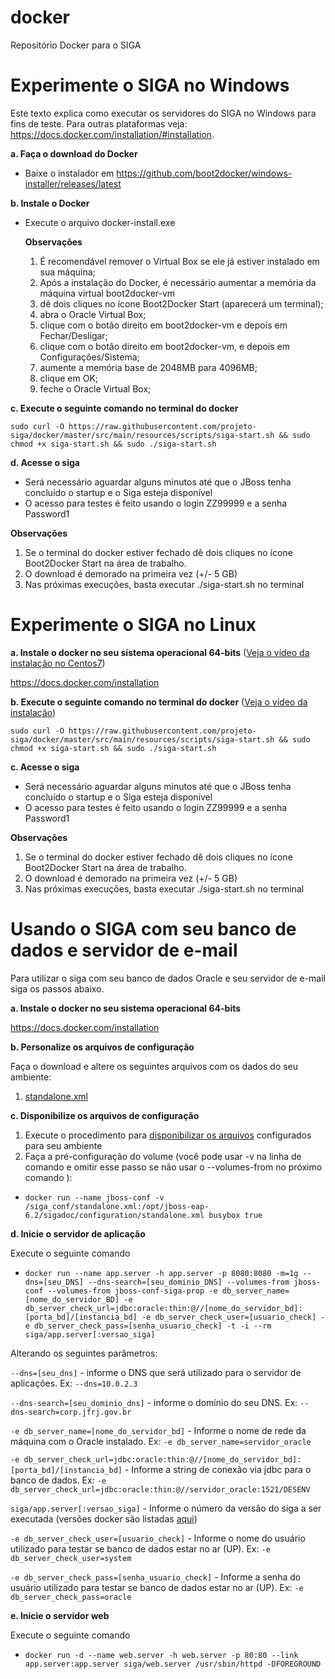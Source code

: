 docker
======

Repositório Docker para o SIGA

Experimente o SIGA no Windows
=============================

Este texto explica como executar os servidores do SIGA no Windows para fins de teste. Para outras plataformas veja: https://docs.docker.com/installation/#installation.

**a. Faça o download do Docker**

* Baixe o instalador em https://github.com/boot2docker/windows-installer/releases/latest

**b. Instale o Docker**

* Execute o arquivo docker-install.exe

  **Observações**
  
  1. É recomendável remover o Virtual Box se ele já estiver instalado em sua máquina;
  2. Após a instalação do Docker, é necessário aumentar a memória da máquina virtual boot2docker-vm 
    3. dê dois cliques no ícone Boot2Docker Start (aparecerá um terminal);
    4. abra o Oracle Virtual Box;
    5. clique com o botão direito em boot2docker-vm e depois em Fechar/Desligar;
    6. clique com o botão direito em boot2docker-vm, e depois  em Configurações/Sistema;
    7. aumente a memória base de 2048MB para 4096MB;
    8. clique em OK;
    9. feche o Oracle Virtual Box;

**c. Execute o seguinte comando no terminal do docker**

    sudo curl -O https://raw.githubusercontent.com/projeto-siga/docker/master/src/main/resources/scripts/siga-start.sh && sudo chmod +x siga-start.sh && sudo ./siga-start.sh
    
  
**d. Acesse o siga**

  - Será necessário aguardar alguns minutos até que o JBoss tenha concluído o startup e o Siga esteja disponível  
  - O acesso para testes é feito usando o login ZZ99999 e a senha Password1

**Observações**

1. Se o terminal do docker estiver fechado dê dois cliques no ícone Boot2Docker Start na área de trabalho.
2. O download é demorado na primeira vez (+/- 5 GB)
3. Nas próximas execuções, basta executar ./siga-start.sh no terminal

Experimente o SIGA no Linux
=============================
**a. Instale o docker no seu sistema operacional 64-bits** ([Veja o vídeo da instalação no Centos7](https://drive.google.com/file/d/0B_WTuFAmL6ZEUXhIU3dDODNLWWs/view?usp=sharing))

  https://docs.docker.com/installation
  
**b. Execute o seguinte comando no terminal do docker** ([Veja o vídeo da instalação](https://drive.google.com/file/d/0B_WTuFAmL6ZEdXNDaDYyR2FLX3c/view?usp=sharing))

    sudo curl -O https://raw.githubusercontent.com/projeto-siga/docker/master/src/main/resources/scripts/siga-start.sh && sudo chmod +x siga-start.sh && sudo ./siga-start.sh
  
**c. Acesse o siga**  

  - Será necessário aguardar alguns minutos até que o JBoss tenha concluído o startup e o Siga esteja disponível  
  - O acesso para testes é feito usando o login ZZ99999 e a senha Password1

**Observações**

1. Se o terminal do docker estiver fechado dê dois cliques no ícone Boot2Docker Start na área de trabalho.
2. O download é demorado na primeira vez (+/- 5 GB)
3. Nas próximas execuções, basta executar ./siga-start.sh no terminal


Usando o SIGA com seu banco de dados e servidor de e-mail
=========================================================

Para utilizar o siga com seu banco de dados Oracle e seu servidor de e-mail siga os passos abaixo.

**a. Instale o docker no seu sistema operacional 64-bits**

  https://docs.docker.com/installation
  
**b. Personalize os arquivos de configuração**

  Faça o download e altere os seguintes arquivos com os dados do seu ambiente:
  
  1. [standalone.xml](https://raw.githubusercontent.com/projeto-siga/docker/master/src/main/resources/ctxs/jboss/conf/jboss/standalone.xml)

**c. Disponibilize os arquivos de configuração**

  1. Execute o procedimento para [disponibilizar os arquivos](https://github.com/projeto-siga/docker/wiki/Configurando-o-SIGA-em-seu-ambiente-(jboss6-com-docker)) configurados para seu ambiente
  2. Faça a pré-configuração do volume (você pode usar -v na linha de comando e omitir esse passo se não usar o --volumes-from no próximo comando ):
   
* ```docker run --name jboss-conf -v /siga_conf/standalone.xml:/opt/jboss-eap-6.2/sigadoc/configuration/standalone.xml busybox true```

**d. Inicie o servidor de aplicação**

Execute o seguinte comando

* ```docker run --name app.server -h app.server -p 8080:8080 -m=1g --dns=[seu_DNS] --dns-search=[seu_dominio_DNS] --volumes-from jboss-conf --volumes-from jboss-conf-siga-prop -e db_server_name=[nome_do_servidor_BD] -e  db_server_check_url=jdbc:oracle:thin:@//[nome_do_servidor_bd]:[porta_bd]/[instancia_bd] -e db_server_check_user=[usuario_check] -e db_server_check_pass=[senha_usuario_check] -t -i --rm siga/app.server[:versao_siga]```


Alterando os seguintes parâmetros:

```--dns=[seu_dns]``` - informe o DNS que será utilizado para o servidor de aplicações. Ex: ```--dns=10.0.2.3```

```--dns-search=[seu_dominio_dns]``` - informe o domínio do seu DNS. Ex: ```--dns-search=corp.jfrj.gov.br```

```-e db_server_name=[nome_do_servidor_bd]``` - Informe o nome de rede da máquina com o Oracle instalado. Ex: ```-e db_server_name=servidor_oracle```

```-e db_server_check_url=jdbc:oracle:thin:@//[nome_do_servidor_bd]:[porta_bd]/[instancia_bd]``` - Informe a string de conexão via jdbc para o banco de dados. Ex: ```-e db_server_check_url=jdbc:oracle:thin:@//servidor_oracle:1521/DESENV```

```siga/app.server[:versao_siga]``` - Informe o número da versão do siga a ser executada (versões docker são listadas [aqui](https://registry.hub.docker.com/u/siga/app.server/tags/manage/))

```-e db_server_check_user=[usuario_check]``` - Informe o nome do usuário utilizado para testar se banco de dados estar no ar (UP). Ex: ```-e db_server_check_user=system```

```-e db_server_check_pass=[senha_usuario_check]``` - Informe a senha do usuário utilizado para testar se banco de dados estar no ar (UP). Ex: ```-e db_server_check_pass=oracle```

**e. Inicie o servidor web**

Execute o seguinte comando

* ```docker run -d --name web.server -h web.server -p 80:80 --link app.server:app.server siga/web.server /usr/sbin/httpd -DFOREGROUND```

